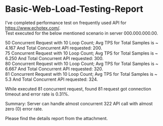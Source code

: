 # Basic-Web-Load-Testing-Report

I’ve completed performance test on frequently used API for https://www.echotex.com/. <br>
Test executed for the below mentioned scenario in server 000.000.000.00. 

50 Concurrent Request with 10 Loop Count; Avg TPS for Total Samples is ~ 4.167 And Total Concurrent API requested: 200.<br>
75 Concurrent Request with 10 Loop Count; Avg TPS for Total Samples is ~ 6.250 And Total Concurrent API requested: 300.<br>
80 Concurrent Request with 10 Loop Count; Avg TPS for Total Samples is ~ 6.667 And Total Concurrent API requested: 320.<br>
81 Concurrent Request with 10 Loop Count; Avg TPS for Total Samples is ~ 5.3 And Total Concurrent API requested: 324.   

While executed 81 concurrent request, found  81 request got connection timeout and error rate is 0.31%. 

Summary: Server can handle almost concurrent 322 API call with almost zero (0) error rate.

Please find the details report from the attachment.

